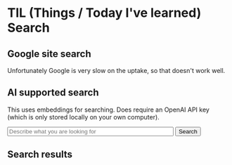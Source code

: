 # TIL (Things / Today I've learned) Search

## Google site search

Unfortunately Google is very slow on the uptake, so that doesn't work well.

<!-- ## (Google) Site search -->

<script async src="https://cse.google.com/cse.js?cx=50c32160562ff4d71">
</script>
<div class="gcse-search"></div>

## AI supported search

This uses embeddings for searching. Does require an OpenAI API key (which is only stored locally on your own computer).

<p>
<input type="text" id="search" placeholder="Describe what you are looking for" style="width: 75%"/>
<button class="btn" id="searchButton">Search</button>
</p>

## Search results

<div id="search-result"></div>
